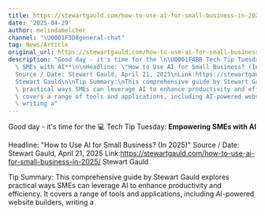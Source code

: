 ```yaml
---
title: https://stewartgauld.com/how-to-use-ai-for-small-business-in-2025/
date: '2025-04-29'
author: melindamelcher
channel: "\U0001F3D8general-chat"
tag: News/Article
original_url: https://stewartgauld.com/how-to-use-ai-for-small-business-in-2025/
description: "Good day - it's time for the \n\U0001F4BB Tech Tip Tuesday: **Empowering\
  \ SMEs with AI**\n\nHeadline: \"How to Use AI for Small Business? (In 2025)\"\n\
  Source / Date: Stewart Gauld, April 21, 2025\nLink:https://stewartgauld.com/how-to-use-ai-for-small-business-in-2025/\n\
  Stewart Gauld\n\nTip Summary:\nThis comprehensive guide by Stewart Gauld explores\
  \ practical ways SMEs can leverage AI to enhance productivity and efficiency. It\
  \ covers a range of tools and applications, including AI-powered website builders,\
  \ writing a"
---
```


Good day - it's time for the 
💻 Tech Tip Tuesday: **Empowering SMEs with AI**

Headline: "How to Use AI for Small Business? (In 2025)"
Source / Date: Stewart Gauld, April 21, 2025
Link:https://stewartgauld.com/how-to-use-ai-for-small-business-in-2025/
Stewart Gauld

Tip Summary:
This comprehensive guide by Stewart Gauld explores practical ways SMEs can leverage AI to enhance productivity and efficiency. It covers a range of tools and applications, including AI-powered website builders, writing a